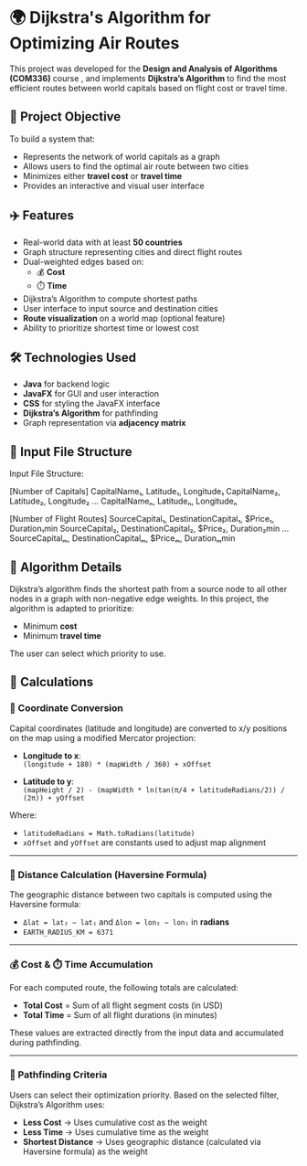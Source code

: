 # 🌍 Dijkstra's Algorithm for Optimizing Air Routes

This project was developed for the **Design and Analysis of Algorithms (COM336)** course , and implements **Dijkstra’s Algorithm** to find the most efficient routes between world capitals based on flight cost or travel time.

## 📌 Project Objective

To build a system that:
- Represents the network of world capitals as a graph
- Allows users to find the optimal air route between two cities
- Minimizes either **travel cost** or **travel time**
- Provides an interactive and visual user interface

## ✈️ Features

- Real-world data with at least **50 countries**
- Graph structure representing cities and direct flight routes
- Dual-weighted edges based on:
  - 💰 **Cost**
  - ⏱️ **Time**
- Dijkstra’s Algorithm to compute shortest paths
- User interface to input source and destination cities
- **Route visualization** on a world map (optional feature)
- Ability to prioritize shortest time or lowest cost

## 🛠️ Technologies Used

- **Java** for backend logic
- **JavaFX** for GUI and user interaction
- **CSS** for styling the JavaFX interface
- **Dijkstra’s Algorithm** for pathfinding
- Graph representation via **adjacency matrix**

## 📄 Input File Structure
Input File Structure:

[Number of Capitals]
CapitalName₁, Latitude₁, Longitude₁
CapitalName₂, Latitude₂, Longitude₂
...
CapitalNameₙ, Latitudeₙ, Longitudeₙ

[Number of Flight Routes]
SourceCapital₁, DestinationCapital₁, $Price₁, Duration₁min
SourceCapital₂, DestinationCapital₂, $Price₂, Duration₂min
...
SourceCapitalₘ, DestinationCapitalₘ, $Priceₘ, Durationₘmin

## 🧠 Algorithm Details

Dijkstra’s algorithm finds the shortest path from a source node to all other nodes in a graph with non-negative edge weights. In this project, the algorithm is adapted to prioritize:
- Minimum **cost**
- Minimum **travel time**

The user can select which priority to use.
## 🧮 Calculations

### 📍 Coordinate Conversion
Capital coordinates (latitude and longitude) are converted to x/y positions on the map using a modified Mercator projection:

- **Longitude to x**:  
  `(longitude + 180) * (mapWidth / 360) + xOffset`

- **Latitude to y**:  
  `(mapHeight / 2) - (mapWidth * ln(tan(π/4 + latitudeRadians/2)) / (2π)) + yOffset`

Where:
- `latitudeRadians = Math.toRadians(latitude)`
- `xOffset` and `yOffset` are constants used to adjust map alignment

---

### 📏 Distance Calculation (Haversine Formula)
The geographic distance between two capitals is computed using the Haversine formula:


- `Δlat = lat₂ − lat₁` and `Δlon = lon₂ − lon₁` in **radians**  
- `EARTH_RADIUS_KM = 6371`

---

### 💰 Cost & ⏱️ Time Accumulation
For each computed route, the following totals are calculated:

- **Total Cost** = Sum of all flight segment costs (in USD)
- **Total Time** = Sum of all flight durations (in minutes)

These values are extracted directly from the input data and accumulated during pathfinding.

---

### 🧠 Pathfinding Criteria
Users can select their optimization priority. Based on the selected filter, Dijkstra’s Algorithm uses:

- **Less Cost** → Uses cumulative cost as the weight
- **Less Time** → Uses cumulative time as the weight
- **Shortest Distance** → Uses geographic distance (calculated via Haversine formula) as the weight

